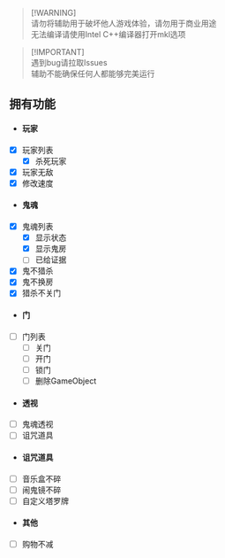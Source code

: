 > [!WARNING]\
> 请勿将辅助用于破坏他人游戏体验，请勿用于商业用途 \
> 无法编译请使用Intel C++编译器打开mkl选项

> [!IMPORTANT]\
> 遇到bug请拉取Issues \
> 辅助不能确保任何人都能够完美运行

## 拥有功能
- #### 玩家
- [X] 玩家列表
  - [X] 杀死玩家
- [X] 玩家无敌
- [X] 修改速度
- #### 鬼魂
- [X] 鬼魂列表
  - [X] 显示状态
  - [X] 显示鬼房
  - [ ] 已给证据
- [X] 鬼不猎杀
- [X] 鬼不换房
- [X] 猎杀不关门
- #### 门
- [ ] 门列表
  - [ ] 关门
  - [ ] 开门
  - [ ] 锁门
  - [ ] 删除GameObject
- #### 透视
- [ ] 鬼魂透视
- [ ] 诅咒道具
- #### 诅咒道具
- [ ] 音乐盒不碎
- [ ] 闹鬼镜不碎
- [ ] 自定义塔罗牌
- #### 其他
- [ ] 购物不减
